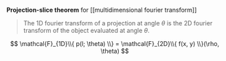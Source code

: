 **Projection-slice theorem** for [[multidimensional fourier transform]]

> The 1D fourier transform of a projection at angle $\theta$ is the 2D fourier transform of the object evaluated at angle $\theta$.

$$
\mathcal{F}_{1D}\\{ p(l; \theta) \\} = \mathcal{F}_{2D}\\{  f(x, y) \\}(\rho, \theta)
$$